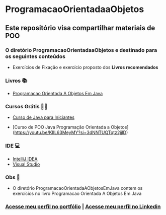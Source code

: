 # ProgramacaoOrientadaaObjetos
## Este repositório visa compartilhar materiais de POO

### O diretório ProgramacaoOrientadaaObjetos e destinado para os seguintes conteúdos 
* Exercícios de Fixação e exercício proposto dos **Livros recomendados**

### Livros 📚
* [Programacao Orientada A Objetos Em Java](https://www.amazon.com.br/Programacao-Orientada-Objetos-Em-Java/dp/8575021990)

### Cursos Grátis 👨‍🏫
* [Curso de Java para Iniciantes](https://www.youtube.com/playlist?list=PLHz_AreHm4dkI2ZdjTwZA4mPMxWTfNSpR)

* [Curso de POO Java Programação Orientada a Objetos] (https://youtu.be/KlIL63MeyMY?si=3dNNTUQTqtz2jjlD)

###  IDE 💻
* [IntelliJ IDEA](https://www.jetbrains.com/idea/download/download-thanks.html?platform=windows&code=IIC)
* [Visual Studio](https://code.visualstudio.com/download)

###  Obs 🚩
* O diretório ProgramacaoOrientadaAObjetosEmJava contem os exercícios no livro Programacao Orientada A Objetos Em Java
  
### [Acesse meu perfil no portfólio](https://devpetrik.com.br/)  | [Acesse meu perfil no Linkedin](https://www.linkedin.com/in/wallace-petrik-45b9471b4/)




